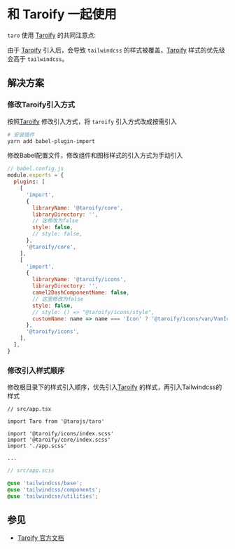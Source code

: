 # 和 Taroify 一起使用

`taro` 使用 [Taroify](https://taroify.github.io/taroify.com/) 的共同注意点:

由于 [Taroify](https://taroify.github.io/taroify.com/) 引入后，会导致 `tailwindcss` 的样式被覆盖，[Taroify](https://taroify.github.io/taroify.com/) 样式的优先级会高于 `tailwindcss`。

## 解决方案

### 修改Taroify引入方式

按照[Taroify](https://taroify.github.io/taroify.com/) 修改引入方式，将 `taroify` 引入方式改成按需引入

```bash
# 安装插件
yarn add babel-plugin-import
```

修改Babel配置文件，修改组件和图标样式的引入方式为手动引入

```js
// babel.config.js
module.exports = {
  plugins: [
    [
      'import',
      {
        libraryName: '@taroify/core',
        libraryDirectory: '',
        // 这修改为false
        style: false,
        // style: false,
      },
      '@taroify/core',
    ],
    [
      'import',
      {
        libraryName: '@taroify/icons',
        libraryDirectory: '',
        camel2DashComponentName: false,
        // 这里修改为false
        style: false,
        // style: () => "@taroify/icons/style",
        customName: name => name === 'Icon' ? '@taroify/icons/van/VanIcon' : `@taroify/icons/${name}`,
      },
      '@taroify/icons',
    ],
  ],
}
```

### 修改引入样式顺序

修改根目录下的样式引入顺序，优先引入[Taroify](https://taroify.github.io/taroify.com/) 的样式，再引入Tailwindcss的样式

```tsx
// src/app.tsx

import Taro from '@tarojs/taro'

import '@taroify/icons/index.scss'
import '@taroify/core/index.scss'
import './app.scss'

...

```

```scss
// src/app.scss

@use 'tailwindcss/base';
@use 'tailwindcss/components';
@use 'tailwindcss/utilities';
```

## 参见

- [Taroify 官方文档](https://taroify.github.io/taroify.com/)

